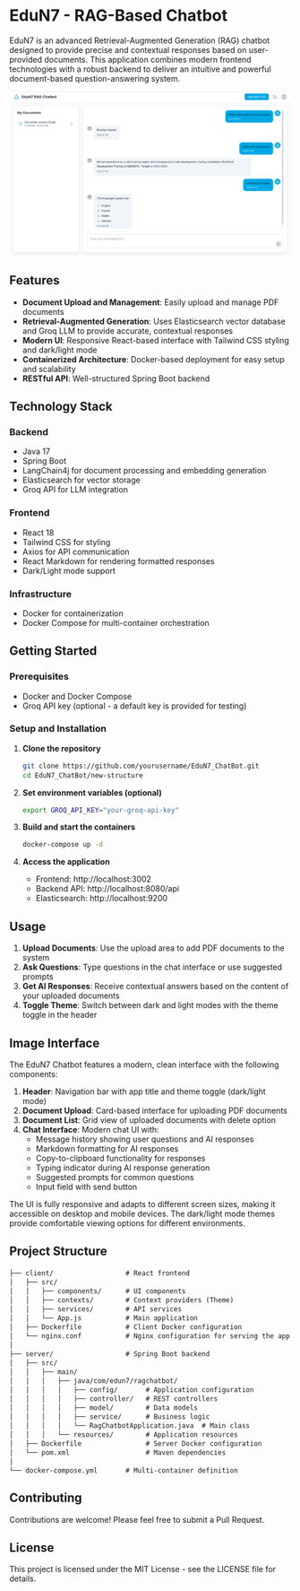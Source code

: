 # EduN7 - RAG-Based Chatbot

EduN7 is an advanced Retrieval-Augmented Generation (RAG) chatbot designed to provide precise and contextual responses based on user-provided documents. This application combines modern frontend technologies with a robust backend to deliver an intuitive and powerful document-based question-answering system.

![EduN7 Chatbot Screenshot](image.png)

## Features

- **Document Upload and Management**: Easily upload and manage PDF documents
- **Retrieval-Augmented Generation**: Uses Elasticsearch vector database and Groq LLM to provide accurate, contextual responses
- **Modern UI**: Responsive React-based interface with Tailwind CSS styling and dark/light mode
- **Containerized Architecture**: Docker-based deployment for easy setup and scalability
- **RESTful API**: Well-structured Spring Boot backend

## Technology Stack

### Backend
- Java 17
- Spring Boot
- LangChain4j for document processing and embedding generation
- Elasticsearch for vector storage
- Groq API for LLM integration

### Frontend
- React 18
- Tailwind CSS for styling
- Axios for API communication
- React Markdown for rendering formatted responses
- Dark/Light mode support

### Infrastructure
- Docker for containerization
- Docker Compose for multi-container orchestration

## Getting Started

### Prerequisites
- Docker and Docker Compose
- Groq API key (optional - a default key is provided for testing)

### Setup and Installation

1. **Clone the repository**
   ```bash
   git clone https://github.com/yourusername/EduN7_ChatBot.git
   cd EduN7_ChatBot/new-structure
   ```

2. **Set environment variables (optional)**
   ```bash
   export GROQ_API_KEY="your-groq-api-key"
   ```

3. **Build and start the containers**
   ```bash
   docker-compose up -d
   ```

4. **Access the application**
   - Frontend: http://localhost:3002
   - Backend API: http://localhost:8080/api
   - Elasticsearch: http://localhost:9200

## Usage

1. **Upload Documents**: Use the upload area to add PDF documents to the system
2. **Ask Questions**: Type questions in the chat interface or use suggested prompts
3. **Get AI Responses**: Receive contextual answers based on the content of your uploaded documents
4. **Toggle Theme**: Switch between dark and light modes with the theme toggle in the header

## Image Interface

The EduN7 Chatbot features a modern, clean interface with the following components:

1. **Header**: Navigation bar with app title and theme toggle (dark/light mode)
2. **Document Upload**: Card-based interface for uploading PDF documents
3. **Document List**: Grid view of uploaded documents with delete option
4. **Chat Interface**: Modern chat UI with:
   - Message history showing user questions and AI responses
   - Markdown formatting for AI responses
   - Copy-to-clipboard functionality for responses
   - Typing indicator during AI response generation
   - Suggested prompts for common questions
   - Input field with send button

The UI is fully responsive and adapts to different screen sizes, making it accessible on desktop and mobile devices. The dark/light mode themes provide comfortable viewing options for different environments.

## Project Structure

```
├── client/                  # React frontend
│   ├── src/
│   │   ├── components/      # UI components
│   │   ├── contexts/        # Context providers (Theme)
│   │   ├── services/        # API services
│   │   └── App.js           # Main application
│   ├── Dockerfile           # Client Docker configuration
│   └── nginx.conf           # Nginx configuration for serving the app
│
├── server/                  # Spring Boot backend
│   ├── src/
│   │   ├── main/
│   │   │   ├── java/com/edun7/ragchatbot/
│   │   │   │   ├── config/       # Application configuration
│   │   │   │   ├── controller/   # REST controllers
│   │   │   │   ├── model/        # Data models
│   │   │   │   ├── service/      # Business logic
│   │   │   │   └── RagChatbotApplication.java  # Main class
│   │   │   └── resources/        # Application resources
│   ├── Dockerfile                # Server Docker configuration
│   └── pom.xml                   # Maven dependencies
│
└── docker-compose.yml       # Multi-container definition
```

## Contributing

Contributions are welcome! Please feel free to submit a Pull Request.

## License

This project is licensed under the MIT License - see the LICENSE file for details.

